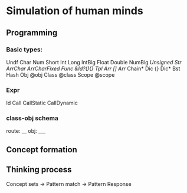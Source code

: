 # Simulation of human minds

## Programming

### Basic types:
Undf
Char
Num
 Short
 Int
 Long
 IntBig
 Float
 Double
 NumBig
 *Unsigned
Str
 ArrChar
 ArrCharFixed 
Func &Id?(){}
 Tpl
Arr []
 Arr*
 Chain*
Dic {}
 Dic*
 Bst
 Hash
Obj @obj 
Class @class 
Scope @scope

### Expr
Id
Call
 CallStatic
 CallDynamic

### class-obj schema
route: __
obj: ___


## Concept formation

## Thinking process

Concept sets -> Pattern match -> Pattern Response

## 